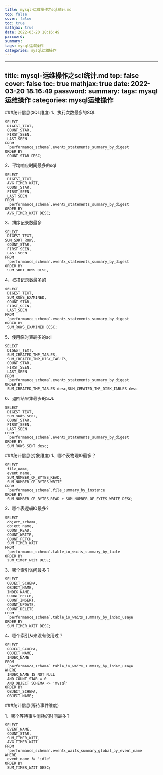 ```yaml
---
title: mysql-运维操作之sql统计.md
top: false
cover: false
toc: true
mathjax: true
date: 2022-03-20 18:16:49
password:
summary:
tags: mysql运维操作
categories: mysql运维操作
---
```

---
title: mysql-运维操作之sql统计.md
top: false
cover: false
toc: true
mathjax: true
date: 2022-03-20 18:16:49
password:
summary:
tags: mysql运维操作
categories: mysql运维操作
---
###统计信息(SQL维度)
1、执行次数最多的SQL
~~~
SELECT
 DIGEST_TEXT,
 COUNT_STAR,
 FIRST_SEEN,
 LAST_SEEN 
FROM
 `performance_schema`.events_statements_summary_by_digest 
ORDER BY
 COUNT_STAR DESC;
~~~


2、平均响应时间最多的sql
~~~
SELECT
 DIGEST_TEXT,
 AVG_TIMER_WAIT,
 COUNT_STAR,
 FIRST_SEEN,
 LAST_SEEN 
FROM
 `performance_schema`.events_statements_summary_by_digest 
ORDER BY
 AVG_TIMER_WAIT DESC;
~~~


3、排序记录数最多
~~~
SELECT
 DIGEST_TEXT,
SUM_SORT_ROWS,
 COUNT_STAR,
 FIRST_SEEN,
 LAST_SEEN 
FROM
 `performance_schema`.events_statements_summary_by_digest 
ORDER BY
 SUM_SORT_ROWS DESC;
~~~

4、扫描记录数最多的
~~~
SELECT
 DIGEST_TEXT,
 SUM_ROWS_EXAMINED,
 COUNT_STAR,
 FIRST_SEEN,
 LAST_SEEN 
FROM
 `performance_schema`.events_statements_summary_by_digest 
ORDER BY
 SUM_ROWS_EXAMINED DESC;
~~~

5、使用临时表最多的sql
~~~
SELECT
 DIGEST_TEXT,
 SUM_CREATED_TMP_TABLES,
 SUM_CREATED_TMP_DISK_TABLES,
 COUNT_STAR,
 FIRST_SEEN,
 LAST_SEEN 
FROM
 `performance_schema`.events_statements_summary_by_digest 
ORDER BY
 SUM_CREATED_TMP_TABLES desc,SUM_CREATED_TMP_DISK_TABLES desc
~~~

6、返回结果集最多的SQL
~~~
SELECT
 DIGEST_TEXT,
 SUM_ROWS_SENT,
 COUNT_STAR,
 FIRST_SEEN,
 LAST_SEEN 
FROM
 `performance_schema`.events_statements_summary_by_digest
ORDER BY
 SUM_ROWS_SENT desc;
~~~

###统计信息(对象维度)
1、哪个表物理IO最多？
~~~
SELECT
 file_name,
 event_name,
 SUM_NUMBER_OF_BYTES_READ,
 SUM_NUMBER_OF_BYTES_WRITE 
FROM
 `performance_schema`.file_summary_by_instance 
ORDER BY
 SUM_NUMBER_OF_BYTES_READ + SUM_NUMBER_OF_BYTES_WRITE DESC;
~~~

2、哪个表逻辑IO最多?
~~~
SELECT
 object_schema,
 object_name,
 COUNT_READ,
 COUNT_WRITE,
 COUNT_FETCH,
 SUM_TIMER_WAIT 
FROM
 `performance_schema`.table_io_waits_summary_by_table 
ORDER BY
 sum_timer_wait DESC;
~~~
3、哪个索引访问最多？
~~~
SELECT
 OBJECT_SCHEMA,
 OBJECT_NAME,
 INDEX_NAME,
 COUNT_FETCH,
 COUNT_INSERT,
 COUNT_UPDATE,
 COUNT_DELETE 
FROM
 `performance_schema`.table_io_waits_summary_by_index_usage 
ORDER BY
 SUM_TIMER_WAIT DESC;
~~~






4、哪个索引从来没有使用过？
~~~
SELECT
 OBJECT_SCHEMA,
 OBJECT_NAME,
 INDEX_NAME 
FROM
 `performance_schema`.table_io_waits_summary_by_index_usage 
WHERE
 INDEX_NAME IS NOT NULL 
 AND COUNT_STAR = 0 
 AND OBJECT_SCHEMA <> 'mysql' 
ORDER BY
 OBJECT_SCHEMA,
 OBJECT_NAME;
~~~

###统计信息(等待事件维度)

1、哪个等待事件消耗的时间最多？
~~~
SELECT
 EVENT_NAME,
 COUNT_STAR,
 SUM_TIMER_WAIT,
 AVG_TIMER_WAIT 
FROM
 `performance_schema`.events_waits_summary_global_by_event_name 
WHERE
 event_name != 'idle' 
ORDER BY
 SUM_TIMER_WAIT DESC;
~~~
